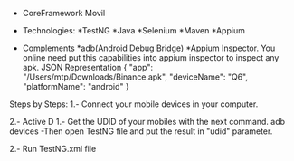 - CoreFramework Movil

- Technologies:
    *TestNG
    *Java
    *Selenium
    *Maven
    *Appium

- Complements
    *adb(Android Debug Bridge)
    *Appium Inspector. You online need put this capabilities into appium inspector to inspect any apk.
          JSON Representation
         {
           "app": "/Users/mtp/Downloads/Binance.apk",
           "deviceName": "Q6",
           "platformName": "android"
         }


Steps by Steps:
1.- Connect your mobile devices in your computer.

2.- Active D
1.- Get the UDID of your mobiles with the next command.
    adb devices
    -Then open TestNG file and put the result in "udid" parameter.

2.- Run TestNG.xml file
